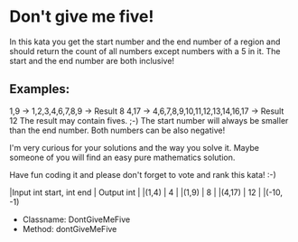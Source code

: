 # Don't give me five!
In this kata you get the start number and the end number of a region and should return the count of all numbers 
except numbers with a 5 in it. The start and the end number are both inclusive!

## Examples:

1,9 -> 1,2,3,4,6,7,8,9 -> Result 8
4,17 -> 4,6,7,8,9,10,11,12,13,14,16,17 -> Result 12
The result may contain fives. ;-)
The start number will always be smaller than the end number. Both numbers can be also negative!

I'm very curious for your solutions and the way you solve it. Maybe someone of you will find an easy pure mathematics
solution.

Have fun coding it and please don't forget to vote and rank this kata! :-)

|Input int start, int end       |       Output int |
|(1,4)                          |       4          |
|(1,9)                          |       8          |
|(4,17)                         |       12         |
|(-10, -1)

- Classname: DontGiveMeFive
- Method: dontGiveMeFive



